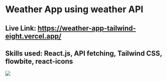 # Weather App using weather API
## Live Link: https://weather-app-tailwind-eight.vercel.app/

## Skills used: React.js, API fetching, Tailwind CSS, flowbite, react-icons 

<img src='https://user-images.githubusercontent.com/79910338/229634761-3d3a9b66-eb0c-412a-b290-a8ad5efb0ae5.png' />

